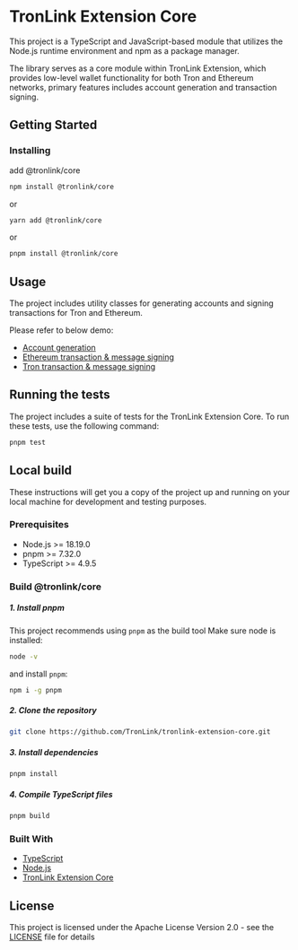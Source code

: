 # TronLink Extension Core

This project is a TypeScript and JavaScript-based module that utilizes the Node.js runtime environment and npm as a package manager. 

The library serves as a core module within TronLink Extension,  which provides low-level wallet functionality for both Tron and Ethereum networks, primary features includes account generation and transaction signing.

## Getting Started


### Installing

add @tronlink/core

```bash
npm install @tronlink/core
```

or

```bash
yarn add @tronlink/core
```

or

```bash
pnpm install @tronlink/core
```

## Usage

The project includes utility classes for generating accounts and signing transactions for Tron and Ethereum.


Please refer to below demo:

+ [Account generation](demo/create_account.ts)
+ [Ethereum transaction & message signing](demo/evm_signature.ts)
+ [Tron transaction & message signing](demo/tron_signature.ts)


## Running the tests

The project includes a suite of tests for the TronLink Extension Core. To run these tests, use the following command:

```bash
pnpm test
```


## Local build

These instructions will get you a copy of the project up and running on your local machine for development and testing purposes.


### Prerequisites

- Node.js >= 18.19.0
- pnpm >= 7.32.0
- TypeScript >= 4.9.5


### Build @tronlink/core
##### 1. Install pnpm

This project recommends using `pnpm` as the build tool
Make sure node is installed:
```bash
node -v
```
and install `pnpm`:
```bash
npm i -g pnpm
```

##### 2. Clone the repository

```bash
git clone https://github.com/TronLink/tronlink-extension-core.git
```

##### 3. Install dependencies

```bash
pnpm install
```

##### 4. Compile TypeScript files

```bash
pnpm build
```
### Built With

- [TypeScript](https://www.typescriptlang.org/)
- [Node.js](https://nodejs.org/)
- [TronLink Extension Core](https://github.com/TronLink/tronLink-extension-core)


## License

This project is licensed under the Apache License Version 2.0 - see the [LICENSE](LICENSE) file for details

